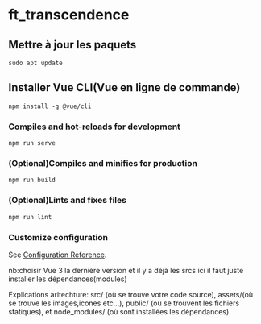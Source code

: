# ft_transcendence

## Mettre à jour les paquets
```
sudo apt update
```
## Installer Vue CLI(Vue en ligne de commande)
```
npm install -g @vue/cli
```

### Compiles and hot-reloads for development
```
npm run serve
```

### (Optional)Compiles and minifies for production
```
npm run build
```

### (Optional)Lints and fixes files
```
npm run lint
```

### Customize configuration
See [Configuration Reference](https://cli.vuejs.org/config/).

nb:choisir Vue 3 la dernière version et il y a déjà les srcs ici il faut juste installer les dépendances(modules)

Explications aritechture:
src/ (où se trouve votre code source),
assets/(où se trouve les images,icones etc...),
public/ (où se trouvent les fichiers statiques), 
et node_modules/ (où sont installées les dépendances).


